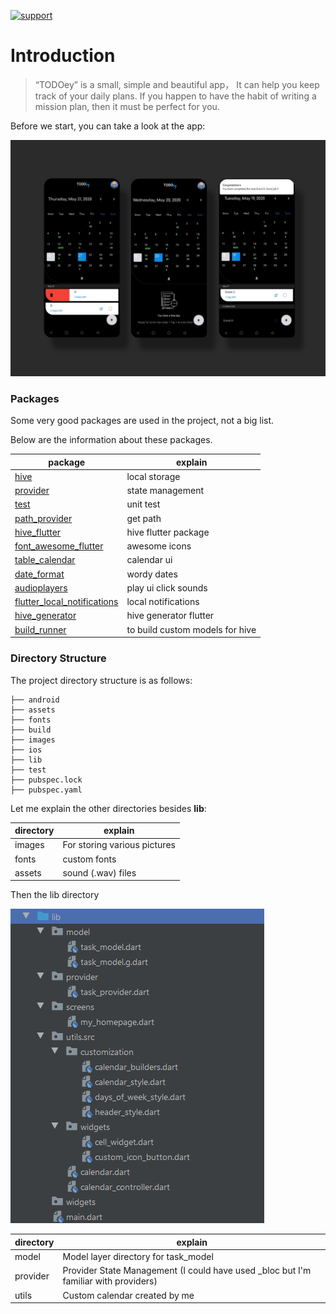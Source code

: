 
[![support](https://img.shields.io/badge/plateform-flutter%7Candroid%20studio-9cf?style=plastic&logo=appveyor)](https://github.com/Shadow60539/D-Sanjeev-Madhav_IRIS_2020)

# Introduction

> “TODOey”
is a small, simple and beautiful app，
It can help you keep track of your daily plans.
If you happen to have the habit of writing a mission plan, then it must be perfect for you.

Before we start, you can take a look at the app:

![image](images/app.jpg)


### Packages


Some very good packages are used in the project, not a big list.


Below are the information about these packages.


package | explain
---|---
[hive](https://pub.flutter-io.cn/packages/hive) | local storage
[provider](https://pub.flutter-io.cn/packages/provider) | state management
[test](https://pub.flutter-io.cn/packages/test) | unit test
[path_provider](https://pub.flutter-io.cn/packages/path_provider) | get path
[hive_flutter](https://pub.flutter-io.cn/packages/image_crop) | hive flutter package
[font_awesome_flutter](https://pub.flutter-io.cn/packages/font_awesome_flutter) | awesome icons
[table_calendar](https://pub.flutter-io.cn/packages/table_calendar) | calendar ui
[date_format](https://pub.flutter-io.cn/packages/date_format) | wordy dates
[audioplayers](https://pub.flutter-io.cn/packages/audioplayers) | play ui click sounds
[flutter_local_notifications](https://pub.flutter-io.cn/packages/flutter_local_notifications) | local notifications
[hive_generator](https://pub.flutter-io.cn/packages/hive_generator) | hive generator flutter
[build_runner](https://pub.flutter-io.cn/packages/build_runner) | to build custom models for hive


### Directory Structure

The project directory structure is as follows:

```
├── android
├── assets
├── fonts
├── build
├── images
├── ios
├── lib
├── test
├── pubspec.lock
├── pubspec.yaml

```


Let me explain the other directories besides **lib**:

directory | explain
---|---
images | For storing various pictures
fonts | custom fonts
assets | sound (.wav) files

Then the lib directory


![image](images/lib.png)



directory | explain
---|---
model | Model layer directory for task_model
provider | Provider State Management (I could have used _bloc but I'm familiar with providers)
utils | Custom calendar created by me


